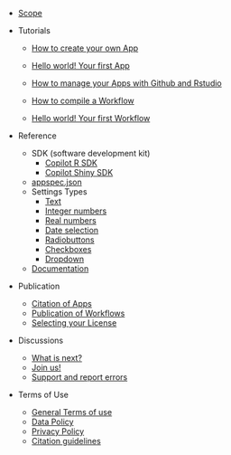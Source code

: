 - [Scope](scope.md)
- Tutorials
  - [How to create your own App](create_app.md)
  - [Hello world! Your first App](hello_world_app.md)
  - [How to manage your Apps with Github and Rstudio](manage_app_github.md)
  
  - [How to compile a Workflow](create_workflow.md)
  - [Hello world! Your first Workflow](hello_world_workflow.md)
  
- Reference
  - SDK (software development kit)
    - [Copilot R SDK](copilot-r-sdk.md) 
    - [Copilot Shiny SDK](copilot-shiny-sdk.md) 
  - [appspec.json](appspec.md)
  - Settings Types
    - [Text](string.md)
    - [Integer numbers](integer.md)
	- [Real numbers](double.md)
    - [Date selection](timestamp.md)
    - [Radiobuttons](radiobuttons.md)
    - [Checkboxes](checkbox.md)
    - [Dropdown](dropdown.md)
  - [Documentation](files/README_template.md)
	
- Publication
  - [Citation of Apps](cite_app.md)
  - [Publication of Workflows](publish_workflow.md)
  - [Selecting your License](license.md)

- Discussions
  - [What is next?](whatsnext.md)
  - [Join us!](reachout.md)
  - [Support and report errors](support.md)
  
- Terms of Use
  - [General Terms of use](terms_of_use.md)
  - [Data Policy](data_policy.md)
  - [Privacy Policy](privacy_policy.md)
  - [Citation guidelines](citation_guide.md)
